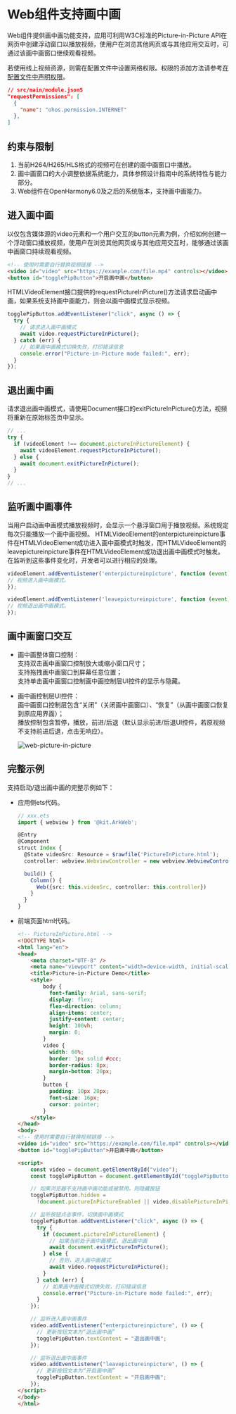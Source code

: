 # Web组件支持画中画
<!--Kit: ArkWeb-->
<!--Subsystem: Web-->
<!--Owner: @gzweioh-->
<!--Designer: @qiu-gongkai-->
<!--Tester: @ghiker-->
<!--Adviser: @HelloShuo-->
Web组件提供画中画功能支持，应用可利用W3C标准的Picture-in-Picture API在网页中创建浮动窗口以播放视频，使用户在浏览其他网页或与其他应用交互时，可通过该画中画窗口继续观看视频。  

若使用线上视频资源，则需在配置文件中设置网络权限。权限的添加方法请参考[在配置文件中声明权限](../security/AccessToken/declare-permissions.md#在配置文件中声明权限)。

```json
// src/main/module.json5
"requestPermissions": [
  {
    "name": "ohos.permission.INTERNET"
  },
]
```

## 约束与限制
1. 当前H264/H265/HLS格式的视频可在创建的画中画窗口中播放。  
2. 画中画窗口的大小调整依据系统能力，具体参照设计指南中的系统特性与能力部分。
3. Web组件在OpenHarmony6.0及之后的系统版本，支持画中画能力。

## 进入画中画

以仅包含媒体源的video元素和一个用户交互的button元素为例，介绍如何创建一个浮动窗口播放视频，使用户在浏览其他网页或与其他应用交互时，能够通过该画中画窗口持续观看视频。

```html
<!-- 使用时需要自行替换视频链接 -->
<video id="video" src="https://example.com/file.mp4" controls></video>
<button id="togglePipButton">开启画中画</button>
```

HTMLVideoElement接口提供的requestPictureInPicture()方法请求启动画中画，如果系统支持画中画能力，则会以画中画模式显示视频。

```js
togglePipButton.addEventListener("click", async () => {
  try {
    // 请求进入画中画模式
    await video.requestPictureInPicture();
  } catch (err) {
    // 如果画中画模式切换失败，打印错误信息
    console.error("Picture-in-Picture mode failed:", err);
  }
});
```

## 退出画中画

请求退出画中画模式，请使用Document接口的exitPictureInPicture()方法，视频将重新在原始标签页中显示。

```js
// ...
try {
  if (videoElement !== document.pictureInPictureElement) {
    await videoElement.requestPictureInPicture();
  } else {
    await document.exitPictureInPicture();
  }
}
// ...
```

## 监听画中画事件

当用户启动画中画模式播放视频时，会显示一个悬浮窗口用于播放视频。系统规定每次只能播放一个画中画视频。
HTMLVideoElement的enterpictureinpicture事件在HTMLVideoElement成功进入画中画模式时触发，而HTMLVideoElement的leavepictureinpicture事件在HTMLVideoElement成功退出画中画模式时触发。
在监听到这些事件变化时，开发者可以进行相应的处理。


```js
videoElement.addEventListener('enterpictureinpicture', function (event) {
// 视频进入画中画模式。
});

videoElement.addEventListener('leavepictureinpicture', function (event) {
// 视频退出画中画模式。
});
```

## 画中画窗口交互

* 画中画整体窗口控制：  
  支持双击画中画窗口控制放大或缩小窗口尺寸；  
  支持拖拽画中画窗口到屏幕任意位置；  
  支持单击画中画窗口控制画中画控制层UI控件的显示与隐藏。  

* 画中画控制层UI控件：  
  画中画窗口控制层包含“关闭”（关闭画中画窗口）、“恢复”（从画中画窗口恢复到原应用界面）；  
  播放控制包含暂停，播放，前进/后退（默认显示前进/后退UI控件，若原视频不支持前进后退，点击无响应）。
  
  ![web-picture-in-picture](figures/web-picture-in-picture-ui.png)


## 完整示例

支持启动/退出画中画的完整示例如下：

* 应用侧ets代码。

  ```ts
  // xxx.ets
  import { webview } from '@kit.ArkWeb';

  @Entry
  @Component
  struct Index {
    @State videoSrc: Resource = $rawfile('PictureInPicture.html');
    controller: webview.WebviewController = new webview.WebviewController();

    build() {
      Column() {
        Web({src: this.videoSrc, controller: this.controller})
      }
    }
  }
  ```

* 前端页面html代码。

  ```html
  <!-- PictureInPicture.html -->
  <!DOCTYPE html>
  <html lang="en">
  <head>
      <meta charset="UTF-8" />
      <meta name="viewport" content="width=device-width, initial-scale=1.0" />
      <title>Picture-in-Picture Demo</title>
      <style>
          body {
            font-family: Arial, sans-serif;
            display: flex;
            flex-direction: column;
            align-items: center;
            justify-content: center;
            height: 100vh;
            margin: 0;
          }
          video {
            width: 60%;
            border: 1px solid #ccc;
            border-radius: 8px;
            margin-bottom: 20px;
          }
          button {
            padding: 10px 20px;
            font-size: 16px;
            cursor: pointer;
          }
      </style>
  </head>
  <body>
  <!-- 使用时需要自行替换视频链接 -->
  <video id="video" src="https://example.com/file.mp4" controls></video>
  <button id="togglePipButton">开启画中画</button>

  <script>
      const video = document.getElementById("video");
      const togglePipButton = document.getElementById("togglePipButton");

      // 如果浏览器不支持画中画功能或被禁用，则隐藏按钮
      togglePipButton.hidden =
        !document.pictureInPictureEnabled || video.disablePictureInPicture;

      // 监听按钮点击事件，切换画中画模式
      togglePipButton.addEventListener("click", async () => {
        try {
          if (document.pictureInPictureElement) {
            // 如果当前处于画中画模式，退出画中画
            await document.exitPictureInPicture();
          } else {
            // 否则，进入画中画模式
            await video.requestPictureInPicture();
          }
        } catch (err) {
          // 如果画中画模式切换失败，打印错误信息
          console.error("Picture-in-Picture mode failed:", err);
        }
      });

      // 监听进入画中画事件
      video.addEventListener("enterpictureinpicture", () => {
        // 更新按钮文本为“退出画中画”
        togglePipButton.textContent = "退出画中画";
      });

      // 监听退出画中画事件
      video.addEventListener("leavepictureinpicture", () => {
        // 更新按钮文本为“开启画中画”
        togglePipButton.textContent = "开启画中画";
      });
  </script>
  </body>
  </html>
  ```
